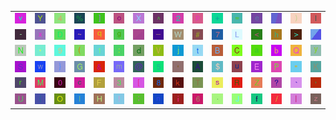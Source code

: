 <table>
<tr>
<td><img src="76.gif"></td>
<td><img src="59.gif"></td>
<td><img src="34.gif"></td>
<td><img src="25.gif"></td>
<td><img src="5D.gif"></td>
<td><img src="6F.gif"></td>
<td><img src="58.gif"></td>
<td><img src="5E.gif"></td>
<td><img src="32.gif"></td>
<td><img src="70.gif"></td>
<td><img src="2B.gif"></td>
<td><img src="3D.gif"></td>
<td><img src="65.gif"></td>
<td><img src="gr2.gif"></td>
<td><img src="29.gif"></td>
<td><img src="49.gif"></td>
</tr>
<tr>
<td><img src="2D.gif"></td>
<td><img src="78.gif"></td>
<td><img src="44.gif"></td>
<td><img src="7E.gif"></td>
<td><img src="71.gif"></td>
<td><img src="67.gif"></td>
<td><img src="gr1.gif"></td>
<td><img src="5F.gif"></td>
<td><img src="57.gif"></td>
<td><img src="23.gif"></td>
<td><img src="37.gif"></td>
<td><img src="4C.gif"></td>
<td><img src="3C.gif"></td>
<td><img src="68.gif"></td>
<td><img src="3E.gif"></td>
<td><img src="gr3.gif"></td>
</tr>
<tr>
<td><img src="4E.gif"></td>
<td><img src="2A.gif"></td>
<td><img src="39.gif"></td>
<td><img src="28.gif"></td>
<td><img src="31.gif"></td>
<td><img src="3A.gif"></td>
<td><img src="64.gif"></td>
<td><img src="56.gif"></td>
<td><img src="6A.gif"></td>
<td><img src="74.gif"></td>
<td><img src="42.gif"></td>
<td><img src="43.gif"></td>
<td><img src="61.gif"></td>
<td><img src="62.gif"></td>
<td><img src="51.gif"></td>
<td><img src="79.gif"></td>
</tr>
<tr>
<td><img src="53.gif"></td>
<td><img src="77.gif"></td>
<td><img src="7D.gif"></td>
<td><img src="47.gif"></td>
<td><img src="26.gif"></td>
<td><img src="6D.gif"></td>
<td><img src="40.gif"></td>
<td><img src="35.gif"></td>
<td><img src="27.gif"></td>
<td><img src="41.gif"></td>
<td><img src="24.gif"></td>
<td><img src="75.gif"></td>
<td><img src="45.gif"></td>
<td><img src="50.gif"></td>
<td><img src="22.gif"></td>
<td><img src="4B.gif"></td>
</tr>
<tr>
<td><img src="72.gif"></td>
<td><img src="4D.gif"></td>
<td><img src="30.gif"></td>
<td><img src="63.gif"></td>
<td><img src="46.gif"></td>
<td><img src="33.gif"></td>
<td><img src="5B.gif"></td>
<td><img src="38.gif"></td>
<td><img src="6B.gif"></td>
<td><img src="54.gif"></td>
<td><img src="73.gif"></td>
<td><img src="52.gif"></td>
<td><img src="5A.gif"></td>
<td><img src="3F.gif"></td>
<td><img src="60.gif"></td>
<td><img src="2C.gif"></td>
</tr>
<tr>
<td><img src="55.gif"></td>
<td><img src="7B.gif"></td>
<td><img src="4F.gif"></td>
<td><img src="6C.gif"></td>
<td><img src="48.gif"></td>
<td><img src="21.gif"></td>
<td><img src="3B.gif"></td>
<td><img src="6E.gif"></td>
<td><img src="69.gif"></td>
<td><img src="36.gif"></td>
<td><img src="2E.gif"></td>
<td><img src="4A.gif"></td>
<td><img src="66.gif"></td>
<td><img src="2F.gif"></td>
<td><img src="7C.gif"></td>
<td><img src="7A.gif"></td>
</tr>
</table>
